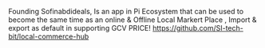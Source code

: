 
Founding Sofinabdideals, Is an app in Pi Ecosystem that can be used to become the same time as an online & Offline Local Markert Place , Import & export as default in  supporting GCV PRICE! https://github.com/SI-tech-bit/local-commerce-hub